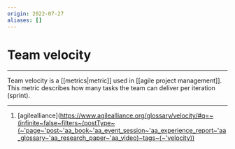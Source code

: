```yaml
---
origin: 2022-07-27
aliases: []
---
```

# Team velocity
---
Team velocity is a [[metrics|metric]] used in [[agile project management]]. This metric describes how many tasks the team can deliver per iteration (sprint).

---
1. [agilealliance](https://www.agilealliance.org/glossary/velocity/#q=~(infinite~false~filters~(postType~(~'page~'post~'aa_book~'aa_event_session~'aa_experience_report~'aa_glossary~'aa_research_paper~'aa_video)~tags~(~'velocity))
